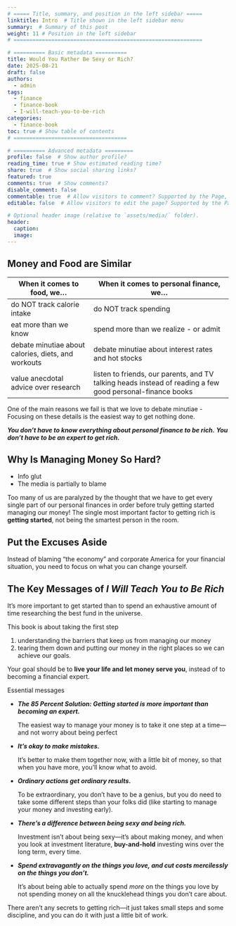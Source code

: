 ```yaml
---
# ===== Title, summary, and position in the left sidebar =====
linktitle: Intro  # Title shown in the left sidebar menu
summary:  # Summary of this post
weight: 11 # Position in the left sidebar
# ============================================================

# ========== Basic metadata ==========
title: Would You Rather Be Sexy or Rich?
date: 2025-08-21
draft: false
authors:
  - admin
tags:
  - finance
  - finance-book
  - I-will-teach-you-to-be-rich
categories:
  - finance-book
toc: true # Show table of contents
# ====================================

# ========== Advanced metadata =========
profile: false  # Show author profile?
reading_time: true # Show estimated reading time?
share: true  # Show social sharing links?
featured: true
comments: true  # Show comments?
disable_comment: false
commentable: true  # Allow visitors to comment? Supported by the Page, Post, and Book content types.
editable: false  # Allow visitors to edit the page? Supported by the Page, Post, and Book content types.

# Optional header image (relative to `assets/media/` folder).
header:
  caption: 
  image:  
---
```


## Money and Food are Similar

| **When it comes to food, we…**                      | **When it comes to personal finance, we…**                   |
| --------------------------------------------------- | ------------------------------------------------------------ |
| do NOT track calorie intake                         | do NOT track spending                                        |
| eat more than we know                               | spend more than we realize - or admit                        |
| debate minutiae about calories, diets, and workouts | debate minutiae about interest rates and hot stocks          |
| value anecdotal advice over research                | listen to friends, our parents, and TV talking heads instead of reading a few good personal-finance books |

One of the main reasons we fail is that we love to debate minutiae - Focusing on these details is the easiest way to get nothing done.

***You don’t have to know everything about personal finance to be rich.*** ***You don’t have to be an expert to get rich.*** 

## **Why Is Managing Money So Hard?**

- Info glut
- The media is partially to blame

Too many of us are paralyzed by the thought that we have to get every single part of our personal finances in order before truly getting started managing our money! The single most important factor to getting rich is **getting started**, not being the smartest person in the room.

## **Put the Excuses Aside**

Instead of blaming “the economy” and corporate America for your financial situation, you need to focus on what you can change yourself.

## **The Key Messages of *I Will Teach You to Be Rich***

It’s more important to get started than to spend an exhaustive amount of time researching the best fund in the universe. 

This book is about taking the first step

1. understanding the barriers that keep us from managing our money
2. tearing them down and putting our money in the right places so we can achieve our goals.

Your goal should be to **live your life and let money serve you**, instead of to becoming a financial expert.

Essential messages

- ***The 85 Percent Solution: Getting started is more important than becoming an
  expert.***

    The easiest way to manage your money is to take it one step at a time—and not worry about being perfect

- ***It’s okay to make mistakes.***

  It’s better to make them together now, with a little bit of money, so that when you have more, you’ll know what to avoid.

- ***Ordinary actions get ordinary results.***

  To be extraordinary, you don’t have to be a genius, but you do need to take some different steps than your folks did (like starting to manage your money and investing early).

- ***There’s a difference between being sexy and being rich.***

  Investment isn’t about being sexy—it’s about making money, and when you look at investment literature, **buy-and-hold** investing wins over the long term, every time.

- ***Spend extravagantly on the things you love, and cut costs mercilessly on the
  things you don’t.***

    It’s about being able to actually spend *more* on the things you love by not
    spending money on all the knucklehead things you don’t care about. 

There aren’t any secrets to getting rich—it just takes small steps and some discipline, and you can do it with just a little bit of work.